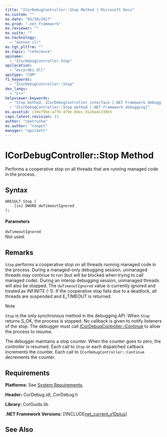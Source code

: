 ```yaml
---
title: "ICorDebugController::Stop Method | Microsoft Docs"
ms.custom: ""
ms.date: "03/30/2017"
ms.prod: ".net-framework"
ms.reviewer: ""
ms.suite: ""
ms.technology: 
  - "dotnet-clr"
ms.tgt_pltfrm: ""
ms.topic: "reference"
apiname: 
  - "ICorDebugController.Stop"
apilocation: 
  - "mscordbi.dll"
apitype: "COM"
f1_keywords: 
  - "ICorDebugController::Stop"
dev_langs: 
  - "C++"
helpviewer_keywords: 
  - "Stop method, ICorDebugController interface [.NET Framework debugging]"
  - "ICorDebugController::Stop method [.NET Framework debugging]"
ms.assetid: c34e79be-a7fb-479e-8dec-d126a4c330e5
caps.latest.revision: 13
author: "rpetrusha"
ms.author: "ronpet"
manager: "wpickett"
---
```

# ICorDebugController::Stop Method
Performs a cooperative stop on all threads that are running managed code in the process.  
  
## Syntax  
  
```  
HRESULT Stop (  
    [in] DWORD dwTimeoutIgnored  
);  
```  
  
#### Parameters  
 `dwTimeoutIgnored`  
 Not used.  
  
## Remarks  
 `Stop` performs a cooperative stop on all threads running managed code in the process. During a managed-only debugging session, unmanaged threads may continue to run (but will be blocked when trying to call managed code). During an interop debugging session, unmanaged threads will also be stopped. The `dwTimeoutIgnored` value is currently ignored and treated as INFINITE (-1). If the cooperative stop fails due to a deadlock, all threads are suspended and E_TIMEOUT is returned.  
  
> [!NOTE]
>  `Stop` is the only synchronous method in the debugging API. When `Stop` returns S_OK, the process is stopped. No callback is given to notify listeners of the stop. The debugger must call [ICorDebugController::Continue](../../../../docs/framework/unmanaged-api/debugging/icordebugcontroller-continue-method.md) to allow the process to resume.  
  
 The debugger maintains a stop counter. When the counter goes to zero, the controller is resumed. Each call to `Stop` or each dispatched callback increments the counter. Each call to `ICorDebugController::Continue` decrements the counter.  
  
## Requirements  
 **Platforms:** See [System Requirements](../../../../docs/framework/get-started/system-requirements.md).  
  
 **Header:** CorDebug.idl, CorDebug.h  
  
 **Library:** CorGuids.lib  
  
 **.NET Framework Versions:** [!INCLUDE[net_current_v10plus](../../../../includes/net-current-v10plus-md.md)]  
  
## See Also  
 